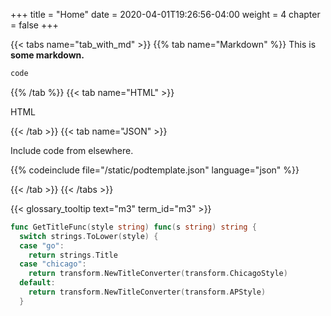+++
title = "Home"
date = 2020-04-01T19:26:56-04:00
weight = 4
chapter = false
+++

{{< tabs name="tab_with_md" >}}
{{% tab name="Markdown" %}}
This is **some markdown.**
```bash
code
```
{{% /tab %}}
{{< tab name="HTML" >}}

HTML

{{< /tab >}}
{{< tab name="JSON" >}}

Include code from elsewhere.

{{% codeinclude file="/static/podtemplate.json" language="json" %}}

{{< /tab >}}
{{< /tabs >}}

{{< glossary_tooltip text="m3" term_id="m3" >}}

```go {hl_lines=[2]}
func GetTitleFunc(style string) func(s string) string {
  switch strings.ToLower(style) {
  case "go":
    return strings.Title
  case "chicago":
    return transform.NewTitleConverter(transform.ChicagoStyle)
  default:
    return transform.NewTitleConverter(transform.APStyle)
  }

```